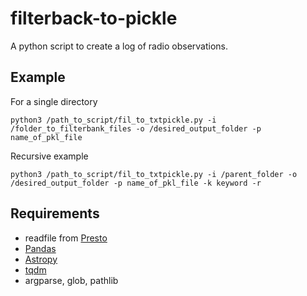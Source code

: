# filterback-to-pickle
A python script to create a log of radio observations. 


## Example
For a single directory
```
python3 /path_to_script/fil_to_txtpickle.py -i /folder_to_filterbank_files -o /desired_output_folder -p name_of_pkl_file
```

Recursive example
```
python3 /path_to_script/fil_to_txtpickle.py -i /parent_folder -o /desired_output_folder -p name_of_pkl_file -k keyword -r
```


## Requirements
* readfile from [Presto](https://github.com/scottransom/presto)
* [Pandas](https://pandas.pydata.org/)
* [Astropy](https://www.astropy.org/)
* [tqdm](https://github.com/tqdm/tqdm)
* argparse, glob, pathlib

